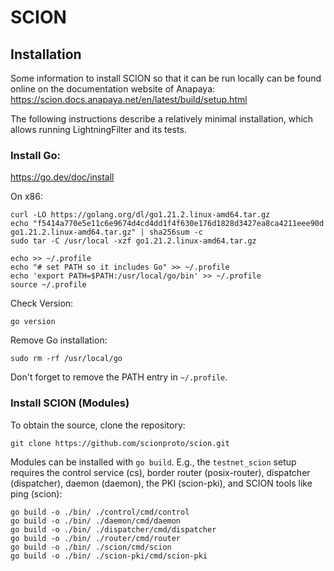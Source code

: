 # SCION

## Installation

Some information to install SCION so that it can be run locally can be found online on the documentation website of Anapaya:
https://scion.docs.anapaya.net/en/latest/build/setup.html

The following instructions describe a relatively minimal installation, which allows running LightningFilter and its tests.

### Install Go:

https://go.dev/doc/install

On x86:
```
curl -LO https://golang.org/dl/go1.21.2.linux-amd64.tar.gz
echo "f5414a770e5e11c6e9674d4cd4dd1f4f630e176d1828d3427ea8ca4211eee90d go1.21.2.linux-amd64.tar.gz" | sha256sum -c
sudo tar -C /usr/local -xzf go1.21.2.linux-amd64.tar.gz
```

```
echo >> ~/.profile
echo "# set PATH so it includes Go" >> ~/.profile
echo 'export PATH=$PATH:/usr/local/go/bin' >> ~/.profile
source ~/.profile 
```

Check Version:
```
go version
```

Remove Go installation:
```
sudo rm -rf /usr/local/go
```
Don't forget to remove the PATH entry in `~/.profile`.

### Install SCION (Modules)

To obtain the source, clone the repository:
```
git clone https://github.com/scionproto/scion.git
```

Modules can be installed with `go build`.
E.g., the `testnet_scion` setup requires the control service (cs), border router (posix-router), dispatcher (dispatcher), daemon (daemon), the PKI (scion-pki), and SCION tools like ping (scion):

```
go build -o ./bin/ ./control/cmd/control
go build -o ./bin/ ./daemon/cmd/daemon
go build -o ./bin/ ./dispatcher/cmd/dispatcher
go build -o ./bin/ ./router/cmd/router
go build -o ./bin/ ./scion/cmd/scion
go build -o ./bin/ ./scion-pki/cmd/scion-pki
```
